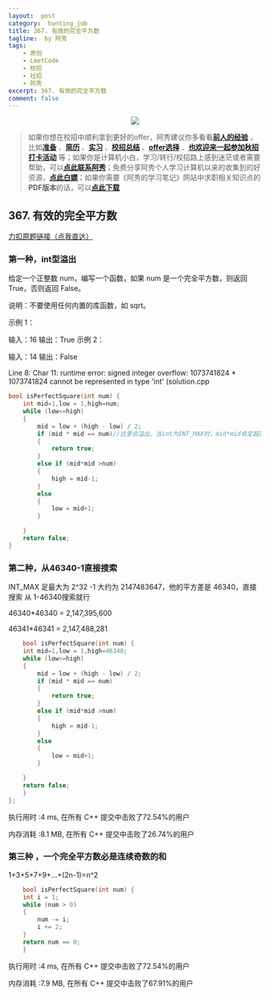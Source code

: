 ```yaml
---
layout:  post
category:  hunting_job
title: 367. 有效的完全平方数
tagline:  by 阿秀
tags:
    - 原创
    - LeetCode
    - 校招
    - 社招
    - 阿秀
excerpt: 367. 有效的完全平方数
comment: false
---
```






<div align="center">
  <a href="/notes/05-xiustar/01-xiustar_reading_guide/01-introduce.html#阿秀组建了一个校招学习圈子">
      <img src="https://axiu-image-bed.oss-cn-shanghai.aliyuncs.com/img/202206190108471.png">
  </a></div>



> 如果你想在校招中顺利拿到更好的offer，阿秀建议你多看看<font style="font-weight:bold; color:#4169E1;text-decoration:underline;">[前人的经验](/notes/05-xiustar/01-xiustar_reading_guide/01-introduce.md)</font> ，比如<font style="font-weight:bold; color:#4169E1;text-decoration:underline;">[准备](/notes/05-xiustar/02-campus_prepare/02-01-校招重要时间点科普.md)</font> 、<font style="font-weight:bold; color:#4169E1;text-decoration:underline;">[简历](/notes/05-xiustar/03-resume/01-00-简历开篇词.md)</font> 、<font style="font-weight:bold; color:#4169E1;text-decoration:underline;">[实习](/notes/05-xiustar/04-school_practice/20220320-从公司角度来看，为什么要招实习生.md)</font> 、<font style="font-weight:bold; color:#4169E1;text-decoration:underline;">[校招总结](/notes/05-xiustar/05-campus_recruitment/2020-12-16-双非渣硕的秋招之路总结（已拿抖音研发岗SP）.md)</font> 、<font style="font-weight:bold; color:#4169E1;text-decoration:underline;">[offer选择](/notes/05-xiustar/06-offer/01-offer_choose.md)</font> 、<font style="font-weight:bold; color:#4169E1;text-decoration:underline;">[也欢迎来一起参加秋招打卡活动](/notes/05-xiustar/01-xiustar_reading_guide/01-introduce.html#阿秀组建了一个校招学习圈子)</font> 等；如果你是计算机小白，学习/转行/校招路上感到迷茫或者需要帮助，可以<font style="font-weight:bold; color:#4169E1;text-decoration:underline;">[点此联系阿秀](/notes/08-other/02-question.md#_4、阿秀-如何才能联系到你)</font>；免费分享阿秀个人学习计算机以来的收集到的好资源，<font style="font-weight:bold; color:#4169E1;text-decoration:underline;">[点此白嫖](/notes/07-resources/01-free/01-introduce.md)</font>；如果你需要《阿秀的学习笔记》网站中求职相关知识点的**PDF版本**的话，可以<font style="font-weight:bold; color:#4169E1;text-decoration:underline;">[点此下载](/notes/08-other/02-question.md#_5、如何下载阿秀的学习笔记内容pdf版本)</font> 



<p id="有效的完全平方数"></p>



## 367. 有效的完全平方数

[力扣原题链接（点我直达）](https://leetcode-cn.com/problems/valid-perfect-square/)

### 第一种，int型溢出

给定一个正整数 num，编写一个函数，如果 num 是一个完全平方数，则返回 True，否则返回 False。

说明：不要使用任何内置的库函数，如  sqrt。

示例 1：

输入：16
输出：True
示例 2：

输入：14
输出：False





Line 8: Char 11: runtime error: signed integer overflow: 1073741824 * 1073741824 cannot be represented in type 'int' (solution.cpp

```C++
bool isPerfectSquare(int num) {
	int mid=1,low = 1,high=num;
	while (low<=high)
	{
		mid = low + (high - low) / 2;
		if (mid * mid == num)//这里会溢出，当int为INT_MAX时，mid*mid肯定超过INT_MAX了
		{
			return true;
		}
		else if (mid*mid >num)
		{
			high = mid-1;
		}
		else 
		{
			low = mid+1;
		}

	}
	return false;
}
```

### 第二种，从46340-1直接搜索

INT_MAX 足最大为 2^32 -1 大约为 2147483647，他的平方差是 46340，直接搜索 从 1-46340搜索就行

46340*46340 = 2,147,395,600

46341*46341 = 2,147,488,281

```C++
    bool isPerfectSquare(int num) {
   	int mid=1,low = 1,high=46340;
	while (low<=high)
	{
		mid = low + (high - low) / 2;
		if (mid * mid == num)
		{
			return true;
		}
		else if (mid*mid >num)
		{
			high = mid-1;
		}
		else 
		{
			low = mid+1;
		}

	}
	return false;
    }
};
```

执行用时 :4 ms, 在所有 C++ 提交中击败了72.54%的用户

内存消耗 :8.1 MB, 在所有 C++ 提交中击败了26.74%的用户



### 第三种 ，一个完全平方数必是连续奇数的和

 1+3+5+7+9+…+(2n-1)=n^2

```C++
    bool isPerfectSquare(int num) {
	int i = 1;
	while (num > 0)
	{
		num -= i;
		i += 2;
	}
	return num == 0;
    }
```

执行用时 :4 ms, 在所有 C++ 提交中击败了72.54%的用户

内存消耗 :7.9 MB, 在所有 C++ 提交中击败了67.91%的用户
